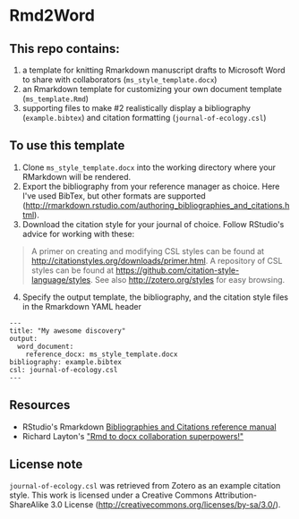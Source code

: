 # Rmd2Word

## This repo contains:
1. a template for knitting Rmarkdown manuscript drafts to Microsoft Word to share with collaborators (`ms_style_template.docx`)
2. an Rmarkdown template for customizing your own document template (`ms_template.Rmd`)
3. supporting files to make #2 realistically display a bibliography (`example.bibtex`) and citation formatting (`journal-of-ecology.csl`)

## To use this template
1. Clone `ms_style_template.docx` into the working directory where your RMarkdown will be rendered.
2. Export the bibliography from your reference manager as choice. Here I've used BibTex, but other formats are supported (http://rmarkdown.rstudio.com/authoring_bibliographies_and_citations.html).
3. Download the citation style for your journal of choice. Follow RStudio's advice for working with these:
>A primer on creating and modifying CSL styles can be found at http://citationstyles.org/downloads/primer.html.
>A repository of CSL styles can be found at https://github.com/citation-style-language/styles.
>See also http://zotero.org/styles for easy browsing.
4. Specify the output template, the bibliography, and the citation style files in the Rmarkdown YAML header
```
---
title: "My awesome discovery"
output:
  word_document:
    reference_docx: ms_style_template.docx
bibliography: example.bibtex
csl: journal-of-ecology.csl
---
```

## Resources
- RStudio's Rmarkdown [Bibliographies and Citations reference manual]( http://rmarkdown.rstudio.com/authoring_bibliographies_and_citations.html)
- Richard Layton's ["Rmd to docx collaboration superpowers!"](http://www.graphdoctor.com/archives/867)

## License note
`journal-of-ecology.csl` was retrieved from Zotero as an example citation style. This work is licensed under a Creative Commons Attribution-ShareAlike 3.0 License (http://creativecommons.org/licenses/by-sa/3.0/).
